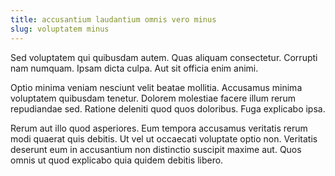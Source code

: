 ```yaml
---
title: accusantium laudantium omnis vero minus
slug: voluptatem minus
---
```


Sed voluptatem qui quibusdam autem. Quas aliquam consectetur. Corrupti nam numquam. Ipsam dicta culpa. Aut sit officia enim animi.

Optio minima veniam nesciunt velit beatae mollitia. Accusamus minima voluptatem quibusdam tenetur. Dolorem molestiae facere illum rerum repudiandae sed. Ratione deleniti quod quos doloribus. Fuga explicabo ipsa.

Rerum aut illo quod asperiores. Eum tempora accusamus veritatis rerum modi quaerat quis debitis. Ut vel ut occaecati voluptate optio non. Veritatis deserunt eum in accusantium non distinctio suscipit maxime aut. Quos omnis ut quod explicabo quia quidem debitis libero.
